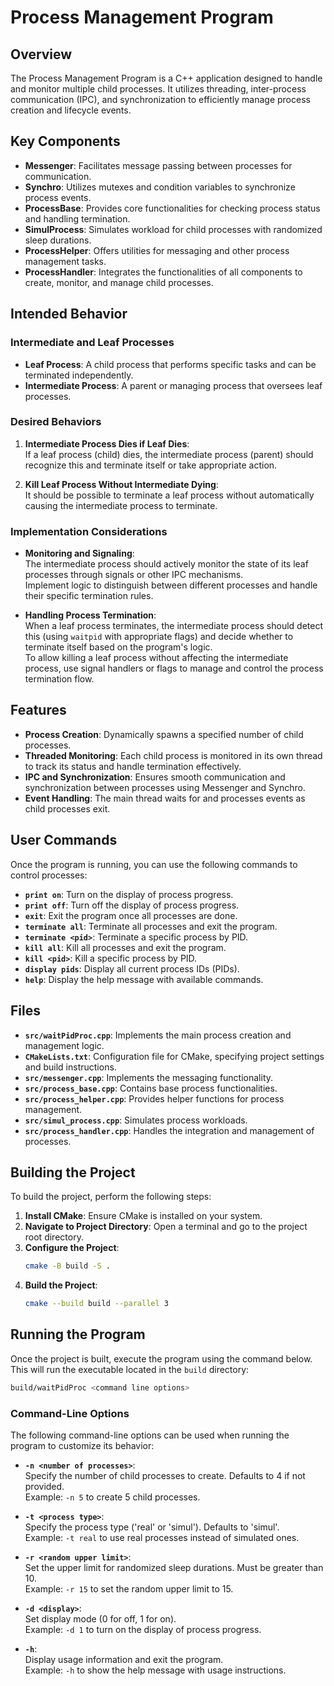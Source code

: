 # Process Management Program

## Overview

The Process Management Program is a C++ application designed to handle and monitor multiple child processes. It utilizes threading, inter-process communication (IPC), and synchronization to efficiently manage process creation and lifecycle events.

## Key Components

- **Messenger**: Facilitates message passing between processes for communication.
- **Synchro**: Utilizes mutexes and condition variables to synchronize process events.
- **ProcessBase**: Provides core functionalities for checking process status and handling termination.
- **SimulProcess**: Simulates workload for child processes with randomized sleep durations.
- **ProcessHelper**: Offers utilities for messaging and other process management tasks.
- **ProcessHandler**: Integrates the functionalities of all components to create, monitor, and manage child processes.

## Intended Behavior

### Intermediate and Leaf Processes

- **Leaf Process**: A child process that performs specific tasks and can be terminated independently.
- **Intermediate Process**: A parent or managing process that oversees leaf processes.

### Desired Behaviors

1. **Intermediate Process Dies if Leaf Dies**:  
   If a leaf process (child) dies, the intermediate process (parent) should recognize this and terminate itself or take appropriate action.

2. **Kill Leaf Process Without Intermediate Dying**:  
   It should be possible to terminate a leaf process without automatically causing the intermediate process to terminate.

### Implementation Considerations

- **Monitoring and Signaling**:  
  The intermediate process should actively monitor the state of its leaf processes through signals or other IPC mechanisms.  
  Implement logic to distinguish between different processes and handle their specific termination rules.

- **Handling Process Termination**:  
  When a leaf process terminates, the intermediate process should detect this (using `waitpid` with appropriate flags) and decide whether to terminate itself based on the program's logic.  
  To allow killing a leaf process without affecting the intermediate process, use signal handlers or flags to manage and control the process termination flow.

## Features

- **Process Creation**: Dynamically spawns a specified number of child processes.
- **Threaded Monitoring**: Each child process is monitored in its own thread to track its status and handle termination effectively.
- **IPC and Synchronization**: Ensures smooth communication and synchronization between processes using Messenger and Synchro.
- **Event Handling**: The main thread waits for and processes events as child processes exit.

## User Commands

Once the program is running, you can use the following commands to control processes:

- **`print on`**: Turn on the display of process progress.
- **`print off`**: Turn off the display of process progress.
- **`exit`**: Exit the program once all processes are done.
- **`terminate all`**: Terminate all processes and exit the program.
- **`terminate <pid>`**: Terminate a specific process by PID.
- **`kill all`**: Kill all processes and exit the program.
- **`kill <pid>`**: Kill a specific process by PID.
- **`display pids`**: Display all current process IDs (PIDs).
- **`help`**: Display the help message with available commands.

## Files

- **`src/waitPidProc.cpp`**: Implements the main process creation and management logic.
- **`CMakeLists.txt`**: Configuration file for CMake, specifying project settings and build instructions.
- **`src/messenger.cpp`**: Implements the messaging functionality.
- **`src/process_base.cpp`**: Contains base process functionalities.
- **`src/process_helper.cpp`**: Provides helper functions for process management.
- **`src/simul_process.cpp`**: Simulates process workloads.
- **`src/process_handler.cpp`**: Handles the integration and management of processes.

## Building the Project

To build the project, perform the following steps:

1. **Install CMake**: Ensure CMake is installed on your system.
2. **Navigate to Project Directory**: Open a terminal and go to the project root directory.
3. **Configure the Project**:
   ```bash
   cmake -B build -S .
   ```
4. **Build the Project**:
   ```bash
   cmake --build build --parallel 3
   ```

## Running the Program

Once the project is built, execute the program using the command below. This will run the executable located in the `build` directory:

```bash
build/waitPidProc <command line options>
```
### Command-Line Options

The following command-line options can be used when running the program to customize its behavior:

- **`-n <number of processes>`**:  
  Specify the number of child processes to create. Defaults to 4 if not provided.  
  Example: `-n 5` to create 5 child processes.

- **`-t <process type>`**:  
  Specify the process type ('real' or 'simul'). Defaults to 'simul'.  
  Example: `-t real` to use real processes instead of simulated ones.

- **`-r <random upper limit>`**:  
  Set the upper limit for randomized sleep durations. Must be greater than 10.  
  Example: `-r 15` to set the random upper limit to 15.

- **`-d <display>`**:  
  Set display mode (0 for off, 1 for on).  
  Example: `-d 1` to turn on the display of process progress.

- **`-h`**:  
  Display usage information and exit the program.  
  Example: `-h` to show the help message with usage instructions.